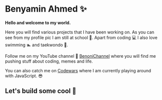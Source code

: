 # Benyamin Ahmed :sparkles:

**Hello and welcome to my world.**

Here you will find various projects that I have been working on. As you can see from my profile pic I am still at school :school:. Apart from coding :computer: I also love swimming :swimmer: and taekwondo :facepunch:.

Follow me on my YouTube channel :movie_camera: [BenoniChannel](https://youtube.com/c/BenoniChannel) where you will find me pushing stuff about coding, memes and life.

You can also catch me on [Codewars](https://www.codewars.com/users/benyaminahmed) where I am currently playing around with JavaScript. :sunglasses: 

## Let's build some cool :shit: 
